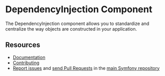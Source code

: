 DependencyInjection Component
=============================

The DependencyInjection component allows you to standardize and centralize the
way objects are constructed in your application.

Resources
---------

* [Documentation](https://symfony.com/doc/current/components/dependency_injection.html)
* [Contributing](https://symfony.com/doc/current/contributing/index.html)
* [Report issues](https://github.com/symfony/symfony/issues) and
  [send Pull Requests](https://github.com/symfony/symfony/pulls)
  in the [main Symfony repository](https://github.com/symfony/symfony)
